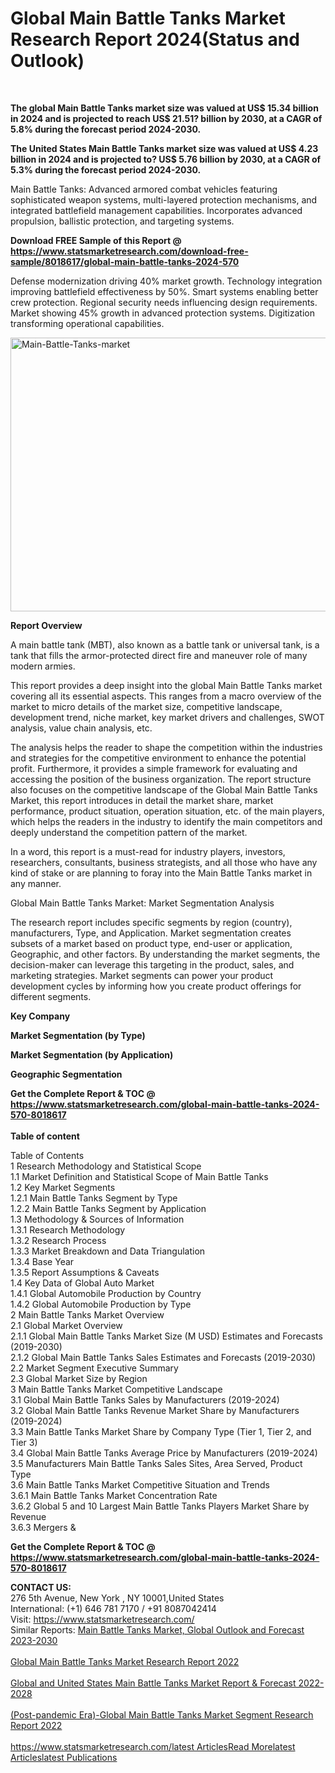 <h1>Global Main Battle Tanks Market Research Report 2024(Status and Outlook)</h1><br/><p><strong>The global Main Battle Tanks market size was valued at US$ 15.34 billion in 2024 and is projected to reach US$ 21.51? billion by 2030, at a <strong>CAGR</strong> of 5.8% during the forecast period 2024-2030.</strong></p><p><strong>The United States Main Battle Tanks market size was valued at US$ 4.23 billion in 2024 and is projected to? US$ 5.76 billion by 2030, at a <strong>CAGR</strong> of 5.3% during the forecast period 2024-2030.</strong></p><p>Main Battle Tanks: Advanced armored combat vehicles featuring sophisticated weapon systems, multi-layered protection mechanisms, and integrated battlefield management capabilities. Incorporates advanced propulsion, ballistic protection, and targeting systems.</p><p><strong>Download FREE Sample of this Report @ <a href="https://www.statsmarketresearch.com/download-free-sample/8018617/global-main-battle-tanks-2024-570">https://www.statsmarketresearch.com/download-free-sample/8018617/global-main-battle-tanks-2024-570</a></strong></p><p>Defense modernization driving 40% market growth. Technology integration improving battlefield effectiveness by 50%. Smart systems enabling better crew protection. Regional security needs influencing design requirements. Market showing 45% growth in advanced protection systems. Digitization transforming operational capabilities.</p><p><img alt="Main-Battle-Tanks-market" src="https://www.grandresearchstore.com/assets/report-images/Main_Battle_Tanks_market.png" style="width: 730px; height: 438px;"></p><p><strong>Report Overview</strong></p><p>A main battle tank (MBT), also known as a battle tank or universal tank, is a tank that fills the armor-protected direct fire and maneuver role of many modern armies.</p><p>This report provides a deep insight into the global Main Battle Tanks market covering all its essential aspects. This ranges from a macro overview of the market to micro details of the market size, competitive landscape, development trend, niche market, key market drivers and challenges, SWOT analysis, value chain analysis, etc.</p><p>The analysis helps the reader to shape the competition within the industries and strategies for the competitive environment to enhance the potential profit. Furthermore, it provides a simple framework for evaluating and accessing the position of the business organization. The report structure also focuses on the competitive landscape of the Global Main Battle Tanks Market, this report introduces in detail the market share, market performance, product situation, operation situation, etc. of the main players, which helps the readers in the industry to identify the main competitors and deeply understand the competition pattern of the market.</p><p>In a word, this report is a must-read for industry players, investors, researchers, consultants, business strategists, and all those who have any kind of stake or are planning to foray into the Main Battle Tanks market in any manner.</p><p>Global Main Battle Tanks Market: Market Segmentation Analysis</p><p>The research report includes specific segments by region (country), manufacturers, Type, and Application. Market segmentation creates subsets of a market based on product type, end-user or application, Geographic, and other factors. By understanding the market segments, the decision-maker can leverage this targeting in the product, sales, and marketing strategies. Market segments can power your product development cycles by informing how you create product offerings for different segments.</p><p><strong>Key Company</strong></p><p><strong>Market Segmentation (by Type)</strong></p><p><strong>Market Segmentation (<strong>by Application</strong>)</strong></p><p><strong>Geographic Segmentation</strong></p><div><b>Get the Complete Report & TOC @ <a href="https://www.statsmarketresearch.com/global-main-battle-tanks-2024-570-8018617">https://www.statsmarketresearch.com/global-main-battle-tanks-2024-570-8018617</a></b></div><br><b>Table of content</b><p>Table of Contents<br /> 1 Research Methodology and Statistical Scope<br /> 1.1 Market Definition and Statistical Scope of Main Battle Tanks<br /> 1.2 Key Market Segments<br /> 1.2.1 Main Battle Tanks Segment by Type<br /> 1.2.2 Main Battle Tanks Segment by Application<br /> 1.3 Methodology & Sources of Information<br /> 1.3.1 Research Methodology<br /> 1.3.2 Research Process<br /> 1.3.3 Market Breakdown and Data Triangulation<br /> 1.3.4 Base Year<br /> 1.3.5 Report Assumptions & Caveats<br /> 1.4 Key Data of Global Auto Market<br /> 1.4.1 Global Automobile Production by Country<br /> 1.4.2 Global Automobile Production by Type<br /> 2 Main Battle Tanks Market Overview<br /> 2.1 Global Market Overview<br /> 2.1.1 Global Main Battle Tanks Market Size (M USD) Estimates and Forecasts (2019-2030)<br /> 2.1.2 Global Main Battle Tanks Sales Estimates and Forecasts (2019-2030)<br /> 2.2 Market Segment Executive Summary<br /> 2.3 Global Market Size by Region<br /> 3 Main Battle Tanks Market Competitive Landscape<br /> 3.1 Global Main Battle Tanks Sales by Manufacturers (2019-2024)<br /> 3.2 Global Main Battle Tanks Revenue Market Share by Manufacturers (2019-2024)<br /> 3.3 Main Battle Tanks Market Share by Company Type (Tier 1, Tier 2, and Tier 3)<br /> 3.4 Global Main Battle Tanks Average Price by Manufacturers (2019-2024)<br /> 3.5 Manufacturers Main Battle Tanks Sales Sites, Area Served, Product Type<br /> 3.6 Main Battle Tanks Market Competitive Situation and Trends<br /> 3.6.1 Main Battle Tanks Market Concentration Rate<br /> 3.6.2 Global 5 and 10 Largest Main Battle Tanks Players Market Share by Revenue<br /> 3.6.3 Mergers &<br><div><b>Get the Complete Report & TOC @ <a href="https://www.statsmarketresearch.com/global-main-battle-tanks-2024-570-8018617">https://www.statsmarketresearch.com/global-main-battle-tanks-2024-570-8018617</a></b></div></p> <b>CONTACT US:</b><br>276 5th Avenue, New York , NY 10001,United States<br>International: (+1) 646 781 7170 / +91 8087042414<br>Visit: <a href="https://www.statsmarketresearch.com/">https://www.statsmarketresearch.com/</a><br>Similar Reports: <a href="https://www.statsmarketresearch.com/global-main-battle-tanks-2024-570-8018617">Main Battle Tanks Market, Global Outlook and Forecast 2023-2030</a><br/><br/><a href="https://www.statsmarketresearch.com/global-main-battle-tanks-2024-570-8018617">Global Main Battle Tanks Market Research Report 2022</a><br/><br/><a href="https://www.statsmarketresearch.com/global-main-battle-tanks-2024-570-8018617">Global and United States Main Battle Tanks Market Report & Forecast 2022-2028</a><br/><br/><a href="https://www.statsmarketresearch.com/global-main-battle-tanks-2024-570-8018617">(Post-pandemic Era)-Global Main Battle Tanks Market Segment Research Report 2022</a><br/><br/><a href="https://gyeongbokgung.com">https://www.statsmarketresearch.com/</a><a href="https://hallyeomaritime.com">latest Articles</a><a href="https://jingwansa.com">Read More</a><a href=https://nguoiviet.jp/">latest Articles</a><a href="https://www.intelmarketresearch.com/">latest Publications</a>
